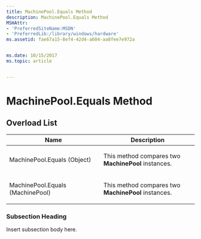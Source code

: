 ```yaml
---
title: MachinePool.Equals Method
description: MachinePool.Equals Method
MSHAttr:
- 'PreferredSiteName:MSDN'
- 'PreferredLib:/library/windows/hardware'
ms.assetid: fae67a15-8ef4-42d4-a604-aa8fee7e972a


ms.date: 10/15/2017
ms.topic: article


---
```


# MachinePool.Equals Method


## <span id="Overload_List"></span><span id="overload_list"></span><span id="OVERLOAD_LIST"></span>Overload List


<table>
<colgroup>
<col width="50%" />
<col width="50%" />
</colgroup>
<thead>
<tr class="header">
<th>Name</th>
<th>Description</th>
</tr>
</thead>
<tbody>
<tr class="odd">
<td><p>MachinePool.Equals (Object)</p></td>
<td><p>This method compares two <strong>MachinePool</strong> instances.</p></td>
</tr>
<tr class="even">
<td><p>MachinePool.Equals (MachinePool)</p></td>
<td><p>This method compares two <strong>MachinePool</strong> instances.</p></td>
</tr>
</tbody>
</table>

 

### <span id="Subsection_Heading"></span><span id="subsection_heading"></span><span id="SUBSECTION_HEADING"></span>Subsection Heading

Insert subsection body here.

 

 






